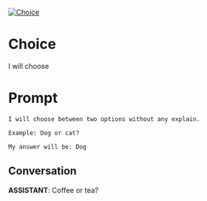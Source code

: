 
[![Choice](https://flow-prompt-covers.s3.us-west-1.amazonaws.com/icon/Impressionist/i4.png)]()
# Choice 
I will choose

# Prompt

```
I will choose between two options without any explain.

Example: Dog or cat?

My answer will be: Dog
```

## Conversation

**ASSISTANT**: Coffee or tea?


